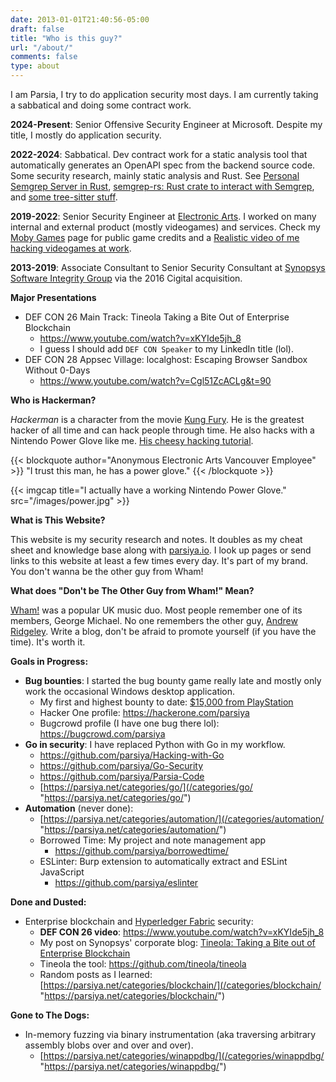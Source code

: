 ```yaml
---
date: 2013-01-01T21:40:56-05:00
draft: false
title: "Who is this guy?"
url: "/about/"
comments: false
type: about
---
```


I am Parsia, I try to do application security most days. I am currently taking a
sabbatical and doing some contract work.

**2024-Present**: Senior Offensive Security Engineer at Microsoft. Despite my
title, I mostly do application security.

**2022-2024**: Sabbatical. Dev contract work for a static analysis tool that
automatically generates an OpenAPI spec from the backend source code. Some
security research, mainly static analysis and Rust. See
[Personal Semgrep Server in Rust][sem-server],
[semgrep-rs: Rust crate to interact with Semgrep][semgrep-rs], and
[some tree-sitter stuff][tree-sitter].

[sem-server]: https://github.com/parsiya/personal-semgrep-server
[semgrep-rs]: https://github.com/parsiya/semgrep-rs
[tree-sitter]: https://parsiya.net/categories/tree-sitter/

**2019-2022**: Senior Security Engineer at [Electronic Arts][ea-security]. I
worked on many internal and external product (mostly videogames) and services.
Check my [Moby Games][moby] page for public game credits and a 
[Realistic video of me hacking videogames at work][game-testers-youtube].

[ea-security]: https://www.ea.com/security
[game-testers-youtube]: https://www.youtube.com/watch?v=BRWvfMLl4ho
[moby]: https://www.mobygames.com/person/1119364/parsia-hakimian/credits/

**2013-2019**: Associate Consultant to Senior Security Consultant at
[Synopsys Software Integrity Group][sig-website] via the 2016 Cigital acquisition.

[sig-website]: https://www.synopsys.com/software-integrity.html

**Major Presentations**

* DEF CON 26 Main Track: Tineola Taking a Bite Out of Enterprise Blockchain
    * https://www.youtube.com/watch?v=xKYIde5jh_8
    * I guess I should add `DEF CON Speaker` to my LinkedIn title (lol).
* DEF CON 28 Appsec Village: localghost: Escaping Browser Sandbox Without 0-Days
    * https://www.youtube.com/watch?v=Cgl51ZcACLg&t=90

**Who is Hackerman?**

*Hackerman* is a character from the movie [Kung Fury][kungfury-youtube]. He is
the greatest hacker of all time and can hack people through time. He also hacks
with a Nintendo Power Glove like me.
[His cheesy hacking tutorial][hackerman-hacking-tutorial].

[kungfury-youtube]: https://www.youtube.com/watch?v=bS5P_LAqiVg
[hackerman-hacking-tutorial]: https://www.youtube.com/watch?v=KEkrWRHCDQU

{{< blockquote author="Anonymous Electronic Arts Vancouver Employee" >}}
"I trust this man, he has a power glove."
{{< /blockquote >}}

{{< imgcap title="I actually have a working Nintendo Power Glove." src="/images/power.jpg" >}}

**What is This Website?**

This website is my security research and notes. It doubles as my cheat sheet and
knowledge base along with [parsiya.io](https://parsiya.io). I look up pages or
send links to this website at least a few times every day. It's part of my
brand. You don't wanna be the other guy from Wham!

**What does "Don't be The Other Guy from Wham!" Mean?**

[Wham!][wham-link] was a popular UK music duo. Most people remember one of its
members, George Michael. No one remembers the other guy,
[Andrew Ridgeley][andrew-link]. Write a blog, don't be afraid to promote
yourself (if you have the time). It's worth it.

[wham-link]: https://en.wikipedia.org/wiki/Wham!
[andrew-link]: https://www.google.com/search?q=andrew+ridgeley

**Goals in Progress:**

- **Bug bounties**: I started the bug bounty game really late and mostly only
  work the occasional Windows desktop application.
    - My first and highest bounty to date: [$15,000 from PlayStation][psnow]
    - Hacker One profile: https://hackerone.com/parsiya
    - Bugcrowd profile (I have one bug there lol): https://bugcrowd.com/parsiya
- **Go in security**: I have replaced Python with Go in my workflow.
    - https://github.com/parsiya/Hacking-with-Go
    - https://github.com/parsiya/Go-Security
    - https://github.com/parsiya/Parsia-Code
    - [https://parsiya.net/categories/go/](/categories/go/ "https://parsiya.net/categories/go/") 
- **Automation** (never done):
    - [https://parsiya.net/categories/automation/](/categories/automation/ "https://parsiya.net/categories/automation/") 
    - Borrowed Time: My project and note management app
        - https://github.com/parsiya/borrowedtime/
    - ESLinter: Burp extension to automatically extract and ESLint JavaScript
        - https://github.com/parsiya/eslinter

[psnow]: https://hackerone.com/reports/873614

**Done and Dusted:**

- Enterprise blockchain and [Hyperledger Fabric](https://www.hyperledger.org/projects/fabric) security:
    - **DEF CON 26 video**: https://www.youtube.com/watch?v=xKYIde5jh_8
    - My post on Synopsys' corporate blog: [Tineola: Taking a Bite out of Enterprise Blockchain](https://www.synopsys.com/blogs/software-security/tineola-enterprise-blockchain/ "Tineola: Taking a Bite out of Enterprise Blockchain")
    - Tineola the tool: https://github.com/tineola/tineola
    - Random posts as I learned: [https://parsiya.net/categories/blockchain/](/categories/blockchain/ "https://parsiya.net/categories/blockchain/")

**Gone to The Dogs:**

- In-memory fuzzing via binary instrumentation (aka traversing arbitrary
  assembly blobs over and over and over).
    - [https://parsiya.net/categories/winappdbg/](/categories/winappdbg/ "https://parsiya.net/categories/winappdbg/") 
